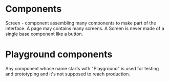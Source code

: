 # Components

Screen - component assembling many components to make part of the interface. A page may contains many screens.
         A Screen is never made of a single base component like a button.

# Playground components

Any component whose name starts with "Playground" is used for testing and prototyping and it's not
supposed to reach production.
